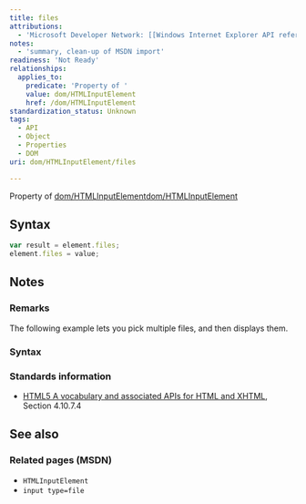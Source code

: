 ```yaml
---
title: files
attributions:
  - 'Microsoft Developer Network: [[Windows Internet Explorer API reference](http://msdn.microsoft.com/en-us/library/ie/hh828809%28v=vs.85%29.aspx) Article]'
notes:
  - 'summary, clean-up of MSDN import'
readiness: 'Not Ready'
relationships:
  applies_to:
    predicate: 'Property of '
    value: dom/HTMLInputElement
    href: /dom/HTMLInputElement
standardization_status: Unknown
tags:
  - API
  - Object
  - Properties
  - DOM
uri: dom/HTMLInputElement/files

---
```

Property of [dom/HTMLInputElement](/dom/HTMLInputElement)[dom/HTMLInputElement](/dom/HTMLInputElement)

## Syntax

``` js
var result = element.files;
element.files = value;
```

## Notes

### Remarks

The following example lets you pick multiple files, and then displays them.

### Syntax

### Standards information

-   [HTML5 A vocabulary and associated APIs for HTML and XHTML](http://go.microsoft.com/fwlink/p/?linkid=221374), Section 4.10.7.4

## See also

### Related pages (MSDN)

-   `HTMLInputElement`
-   `input type=file`
